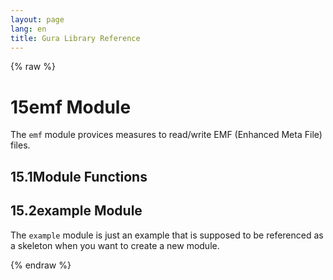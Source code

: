 ```yaml
---
layout: page
lang: en
title: Gura Library Reference
---
```


{% raw %}
<h1><span class="caption-index-1">15</span><a name="anchor-15"></a>emf Module</h1>
<p>
The <code>emf</code> module provices measures to read/write EMF (Enhanced Meta File) files.
</p>
<h2><span class="caption-index-2">15.1</span><a name="anchor-15-1"></a>Module Functions</h2>
<h2><span class="caption-index-2">15.2</span><a name="anchor-15-2"></a>example Module</h2>
<p>
The <code>example</code> module is just an example that is supposed to be referenced as a skeleton when you want to create a new module.
</p>
<p />

{% endraw %}
